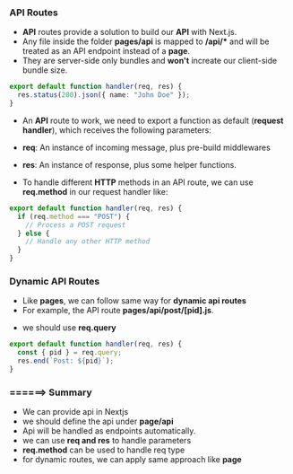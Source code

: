 ### API Routes

- **API** routes provide a solution to build our **API** with Next.js.
- Any file inside the folder **pages/api** is mapped to **/api/\*** and will be treated as an API endpoint instead of a **page**.
- They are server-side only bundles and **won't** increate our client-side bundle size.

```ts
export default function handler(req, res) {
  res.status(200).json({ name: "John Doe" });
}
```

- An **API** route to work, we need to export a function as default (**request handler**), which receives the following parameters:

- **req**: An instance of incoming message, plus pre-build middlewares
- **res**: An instance of response, plus some helper functions.

* To handle different **HTTP** methods in an API route, we can use **req.method** in our request handler like:

```ts
export default function handler(req, res) {
  if (req.method === "POST") {
    // Process a POST request
  } else {
    // Handle any other HTTP method
  }
}
```

### Dynamic API Routes

- Like **pages**, we can follow same way for **dynamic api routes**
- For example, the API route **pages/api/post/[pid].js**.

* we should use **req.query**

```js
export default function handler(req, res) {
  const { pid } = req.query;
  res.end(`Post: ${pid}`);
}
```

### ======> Summary

- We can provide api in Nextjs
- we should define the api under **page/api**
- Api will be handled as endpoints automatically.
- we can use **req and res** to handle parameters
- **req.method** can be used to handle req type
- for dynamic routes, we can apply same approach like **page**
